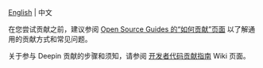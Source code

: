 [English](CONTRIBUTING.md) | 中文

在您尝试贡献之前，建议参阅 [Open Source Guides 的“如何贡献”页面](https://opensource.guide/zh-cn/how-to-contribute/) 以了解通用的贡献方式和常见问题。

关于参与 Deepin 贡献的步骤和须知，请参阅 [开发者代码贡献指南](https://github.com/linuxdeepin/developer-center/wiki/Contribution-Guidelines-for-Developers) Wiki 页面。